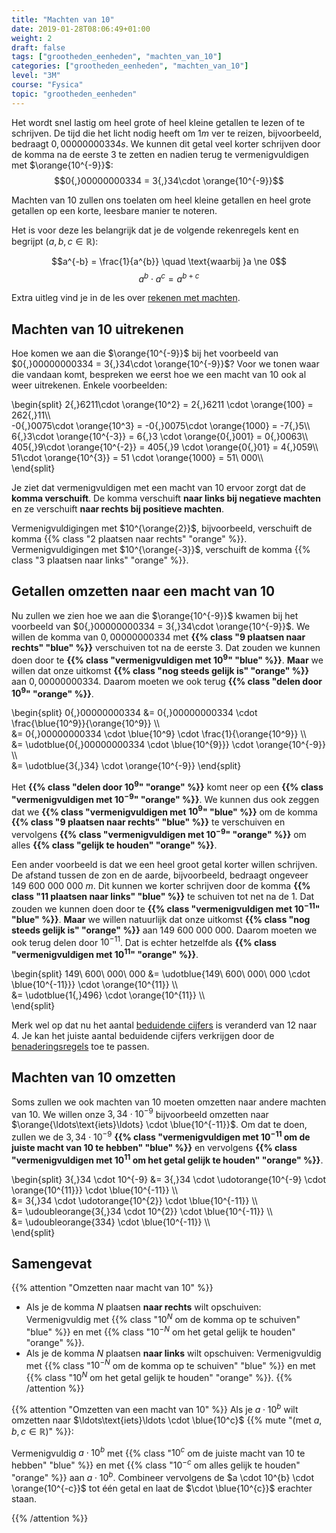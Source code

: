 ```yaml
---
title: "Machten van 10"
date: 2019-01-28T08:06:49+01:00
weight: 2
draft: false
tags: ["grootheden_eenheden", "machten_van_10"]
categories: ["grootheden_eenheden", "machten_van_10"]
level: "3M"
course: "Fysica"
topic: "grootheden_eenheden"
---
```


Het wordt snel lastig om heel grote of heel kleine getallen te lezen of te 
schrijven.
De tijd die het licht nodig
heeft om $1 \si{ m}$ ver te reizen, bijvoorbeeld, bedraagt $0{,}00000000334 
\si{ s}$. We kunnen dit getal veel korter schrijven door de komma na de eerste 
3 te zetten en nadien terug te vermenigvuldigen met $\orange{10^{-9}}$:
$$0{,}00000000334 = 3{,}34\cdot \orange{10^{-9}}$$

Machten van 10 zullen ons toelaten om heel kleine getallen en heel grote 
getallen op een korte, leesbare manier te noteren.

Het is voor deze les belangrijk dat je de volgende rekenregels kent en begrijpt 
($a, b, c \in \mathbb{R}$):

$$a^{-b} = \frac{1}{a^{b}} \quad \text{waarbij }a \ne 0$$
$$a^b \cdot a^c = a^{b+c}$$

Extra uitleg vind je in de les over [rekenen met 
machten](../../../wiskunde/rekenen/machten/#producten-van-machten).

## Machten van 10 uitrekenen
Hoe komen we aan die $\orange{10^{-9}}$ bij het voorbeeld van $0{,}00000000334 
= 3{,}34\cdot \orange{10^{-9}}$? Voor we tonen waar die vandaan komt, bespreken 
we eerst hoe we een macht van 10 ook al weer uitrekenen. Enkele voorbeelden:

\begin{split}
    2{,}6211\cdot \orange{10^2} = 2{,}6211 \cdot \orange{100} = 262{,}11\\\\\
    -0{,}0075\cdot \orange{10^3} = -0{,}0075\cdot \orange{1000} = -7{,}5\\\\\
    6{,}3\cdot \orange{10^{-3}} = 6{,}3 \cdot \orange{0{,}001} = 0{,}0063\\\\\
    405{,}9\cdot \orange{10^{-2}} = 405{,}9 \cdot \orange{0{,}01} = 4{,}059\\\\\
    51\cdot \orange{10^{3}} = 51 \cdot \orange{1000} = 51\ 000\\\\\
\end{split}

Je ziet dat vermenigvuldigen met een macht van 10
ervoor zorgt dat de **komma verschuift**.
De komma verschuift **naar links bij negatieve machten** en ze verschuift **naar rechts bij positieve machten**.

Vermenigvuldigingen met $10^{\orange{2}}$, bijvoorbeeld, verschuift de komma {{% class "2 plaatsen naar rechts" "orange" %}}.
Vermenigvuldigingen met $10^{\orange{-3}}$, verschuift de komma {{% class "3 plaatsen naar links" "orange" %}}.

## Getallen omzetten naar een macht van 10
Nu zullen we zien hoe we aan die $\orange{10^{-9}}$ kwamen bij het voorbeeld 
van $0{,}00000000334 = 3{,}34\cdot \orange{10^{-9}}$.
We willen de komma van $0{,}00000000334$ met
**{{% class "9 plaatsen naar rechts" "blue" %}}**
verschuiven tot na de eerste 3. Dat zouden we kunnen doen door te
**{{% class "vermenigvuldigen met $10^9$" "blue" %}}**.
**Maar** we willen dat onze uitkomst
**{{% class "nog steeds gelijk is" "orange" %}}**
aan $0{,}00000000334$. Daarom moeten we ook terug
**{{% class "delen door $10^9$" "orange" %}}**.

\begin{split}
    0{,}00000000334 &= 0{,}00000000334 \cdot \frac{\blue{10^9}}{\orange{10^9}} \\\\\
                    &= 0{,}00000000334 \cdot \blue{10^9} \cdot \frac{1}{\orange{10^9}} \\\\\
                    &= \udotblue{0{,}00000000334 \cdot \blue{10^{9}}} \cdot \orange{10^{-9}} \\\\\
                    &= \udotblue{3{,}34} \cdot \orange{10^{-9}}
\end{split}

Het **{{% class "delen door $10^9$" "orange" %}}** komt neer op
een **{{% class "vermenigvuldigen met $10^{-9}$" "orange" %}}**. We kunnen dus ook
zeggen dat we
**{{% class "vermenigvuldigen met $10^9$" "blue" %}}** om de komma
**{{% class "9 plaatsen naar rechts" "blue" %}}** te verschuiven en vervolgens
**{{% class "vermenigvuldigen met $10^{-9}$" "orange" %}}** om alles
**{{% class "gelijk te houden" "orange" %}}**.

Een ander voorbeeld is dat we een heel groot getal korter willen schrijven. De
afstand tussen de zon en de aarde, bijvoorbeeld, bedraagt ongeveer
$149\ 600\ 000\ 000\ \si{m}$. Dit kunnen we korter schrijven door de komma 
**{{% class "11 plaatsen naar links" "blue" %}}** te schuiven tot net na de 1.
Dat zouden we kunnen doen door te
**{{% class "vermenigvuldigen met $10^{-11}$" "blue" %}}**. **Maar** we willen
natuurlijk dat onze uitkomst
**{{% class "nog steeds gelijk is" "orange" %}}** aan $149\ 600\ 000\ 000$.
Daarom moeten we ook terug delen door $10^{-11}$. Dat is echter hetzelfde als
**{{% class "vermenigvuldigen met $10^{11}$" "orange" %}}**.

\begin{split}
    149\ 600\ 000\ 000 &= \udotblue{149\ 600\ 000\ 000 \cdot \blue{10^{-11}}} \cdot \orange{10^{11}} \\\\\
                       &= \udotblue{1{,}496} \cdot \orange{10^{11}} \\\\\
\end{split}

Merk wel op dat nu het aantal [beduidende cijfers](../beduidende_cijfers) is
veranderd van 12 naar 4. Je kan het juiste aantal beduidende cijfers
verkrijgen door de [benaderingsregels](../benaderingsregels) toe te passen.

## Machten van 10 omzetten
Soms zullen we ook machten van 10 moeten omzetten naar andere machten van 10.
We willen onze $3{,}34 \cdot 10^{-9}$ bijvoorbeeld omzetten naar 
$\orange{\ldots\text{iets}\ldots} \cdot \blue{10^{-11}}$. Om dat te doen, 
zullen we de $3{,}34 \cdot 10^{-9}$
**{{% class "vermenigvuldigen met $10^{-11}$ om de juiste macht van 10 te hebben" "blue" %}}**
en vervolgens 
**{{% class "vermenigvuldigen met $10^{11}$ om het getal gelijk te houden" "orange" %}}**.

\begin{split}
    3{,}34 \cdot 10^{-9} &= 3{,}34 \cdot \udotorange{10^{-9} \cdot \orange{10^{11}}} \cdot \blue{10^{-11}} \\\\\
                         &= 3{,}34 \cdot \udotorange{10^{2}} \cdot \blue{10^{-11}} \\\\\
                         &= \udoubleorange{3{,}34 \cdot 10^{2}} \cdot \blue{10^{-11}} \\\\\
                         &= \udoubleorange{334} \cdot \blue{10^{-11}} \\\\\
\end{split}

## Samengevat
{{% attention "Omzetten naar macht van 10" %}}
* Als je de komma $N$ plaatsen **naar rechts** wilt opschuiven:
Vermenigvuldig met {{% class "$10^{N}$ om de komma op te schuiven" "blue" %}} en met {{% class "$10^{-N}$ om het getal gelijk te houden" "orange" %}}.
* Als je de komma $N$ plaatsen **naar links** wilt opschuiven:
Vermenigvuldig met {{% class "$10^{-N}$ om de komma op te schuiven" "blue" %}} en met {{% class "$10^N$ om het getal gelijk te houden" "orange" %}}.
{{% /attention %}}

{{% attention "Omzetten van een macht van 10" %}}
Als je $a \cdot 10^b$ wilt omzetten naar $\ldots\text{iets}\ldots \cdot \blue{10^c}$
{{% mute "(met $a, b, c \in \mathbb{R}$)" %}}:

Vermenigvuldig $a \cdot 10^b$ met
{{% class "$10^{c}$ om de juiste macht van 10 te hebben" "blue" %}} en met
{{% class "$10^{-c}$ om alles gelijk te houden" "orange" %}} aan $a \cdot 10^b$.
Combineer vervolgens de $a \cdot 10^{b} \cdot \orange{10^{-c}}$ tot één getal en
laat de $\cdot \blue{10^{c}}$ erachter staan.

{{% /attention %}}
